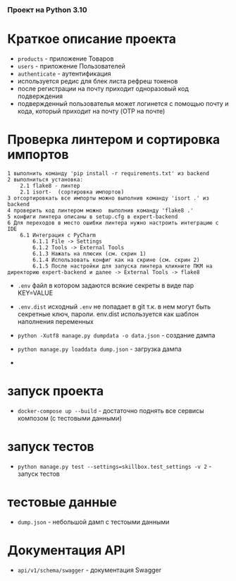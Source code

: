 ### Проект на Python 3.10

# Краткое описание проекта
- `products` - приложение Товаров
- `users` - приложение Пользователей
- `authenticate` - аутентификация
- используется редис для блек листа рефреш токенов
- после регистрации на почту приходит одноразовый код подверждения
- подвержденный пользователья может логинется с помощью почту и кода, который приходит на почту (OTP на почте)

# Проверка линтером и сортировка импортов
    1 выполнить команду 'pip install -r requirements.txt' из backend
    2 выполниться установка:
        2.1 flake8 - линтер
        2.1 isort-  (сортировка импортов)
    3 отсортировкать все импорты можно выполнив команду 'isort .' из backend
    4 проверить код линтером можно  выполнив команду 'flake8 .'
    5 конфиги линтера описаны в setup.cfg в expert-backend
    6 Для переходов в место ошибки линтера нужно настроить интеграцию с IDE
        6.1 Интеграция с PyCharm
            6.1.1 File -> Settings
            6.1.2 Tools -> External Tools
            6.1.3 Нажать на плюсик (см. скрин 1)
            6.1.4 Использовать конфиг как на скрине (см. скрин 2)
            6.1.5 После настройки для запуска линтера кликните ПКМ на директорию expert-backend и далее -> External Tools -> flake8

- `.env` файл в котором задаются всякие секреты в виде пар KEY=VALUE
- `.env.dist` исходный `.env` не попадает в git т.к. в нем могут быть секретные ключ, пароли. env.dist используется как шаблон наполнения переменных

- `python -Xutf8 manage.py dumpdata -o data.json` - создание дампа

- `python manage.py loaddata dump.json` - загрузка дампа

- 
# запуск проекта
- `docker-compose up --build` - достаточно поднять все сервисы композом (с тестовыми данными)

# запуск тестов
- `python manage.py test --settings=skillbox.test_settings -v 2` - запуск тестов

# тестовые данные
- `dump.json` - небольшой дамп с тестоыми данными

# Документация API
- `api/v1/schema/swagger` - документация Swagger
